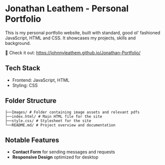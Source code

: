 # Jonathan Leathem - Personal Portfolio

This is my personal portfolio website, built with standard, good ol' fashioned JavaScript, HTML and CSS. It showcases my projects, skills and background.

🔗 Check it out: https://johnnyleathem.github.io/Jonathan-Portfolio/

## Tech Stack

- Frontend: JavaScript, HTML
- Styling: CSS

## Folder Structure

```
├──Images/ # Folder containing image assets and relevant pdfs
├──index.html/ # Main HTML file for the site
├──style.css/ # Stylesheet for the site
└──README.md/ # Project overview and documentation
```

## Notable Features 

- **Contact Form** for sending messages and requests
- **Responsive Design** optimized for desktop

